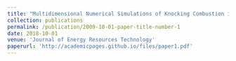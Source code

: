 ```yaml
---
title: "Multidimensional Numerical Simulations of Knocking Combustion in a Cooperative Fuel Research Engine"
collection: publications
permalink: /publication/2009-10-01-paper-title-number-1
date: 2018-10-01
venue: 'Journal of Energy Resources Technology'
paperurl: 'http://academicpages.github.io/files/paper1.pdf'
---
```

